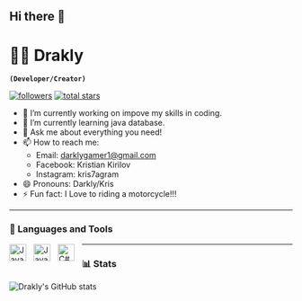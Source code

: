 ## Hi there 👋
# 🏄‍♂️ Drakly

**`(Developer/Creator)`**


<p align="left"> 
      <a href="https://github.com/Drakly?tab=followers">
         <img alt="followers" title="Follow me on Github" src="https://custom-icon-badges.demolab.com/github/followers/Drakly?color=236ad3&labelColor=1155ba&style=for-the-badge&logo=person-add&label=Follow&logoColor=white"/></a>
      <a href="https://github.com/Drakly?tab=repositories&sort=stargazers">
         <img alt="total stars" title="Total stars on GitHub" src="https://custom-icon-badges.demolab.com/github/stars/Drakly?color=55960c&style=for-the-badge&labelColor=488207&logo=star"/></a>
   </p>

- 🔭 I’m currently working on impove my skills in coding.
- 🌱 I’m currently learning java database.
- 💬 Ask me about everything you need!
- 📫 How to reach me: 
  - Email: darklygamer1@gmail.com
  - Facebook: Kristian Kirilov
  - Instagram: kris7agram
- 😄 Pronouns: Darkly/Kris
- ⚡ Fun fact: I Love to riding a motorcycle!!!

---

### 🧰 Languages and Tools
<img align="left" alt="Java" width="30px" style="padding-right:10px;" src="https://cdn.jsdelivr.net/gh/devicons/devicon/icons/java/java-original.svg"/>
<img align="left" alt="JavaScript" width="30px" style="padding-right:10px;" src="https://cdn.jsdelivr.net/gh/devicons/devicon/icons/javascript/javascript-plain.svg" />
<img align="left" alt="C#" width="30px" style="padding-right:10px;" src="https://cdn.jsdelivr.net/gh/devicons/devicon/icons/cplusplus/cplusplus-line.svg" />

---

### 📊 Stats

![Drakly's GitHub stats](https://github-readme-stats.vercel.app/api?username=drakly&show_icons=true&theme=gruvbox)
